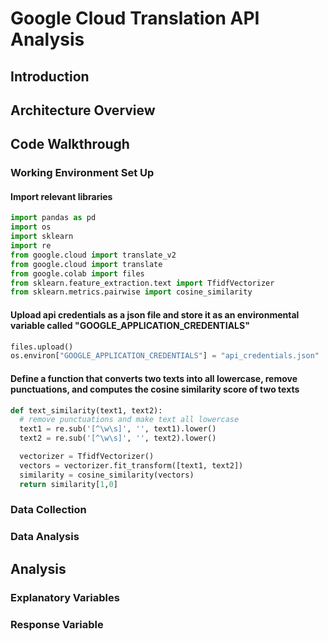 # Google Cloud Translation API Analysis
## Introduction

## Architecture Overview

## Code Walkthrough
### Working Environment Set Up
#### Import relevant libraries
```python
import pandas as pd
import os
import sklearn
import re
from google.cloud import translate_v2
from google.cloud import translate
from google.colab import files
from sklearn.feature_extraction.text import TfidfVectorizer
from sklearn.metrics.pairwise import cosine_similarity
```
#### Upload api credentials as a json file and store it as an environmental variable called "GOOGLE_APPLICATION_CREDENTIALS"
```python
files.upload()
os.environ["GOOGLE_APPLICATION_CREDENTIALS"] = "api_credentials.json"
```
#### Define a function that converts two texts into all lowercase, remove punctuations, and computes the cosine similarity score of two texts
```python
def text_similarity(text1, text2):
  # remove punctuations and make text all lowercase
  text1 = re.sub('[^\w\s]', '', text1).lower()
  text2 = re.sub('[^\w\s]', '', text2).lower()

  vectorizer = TfidfVectorizer()
  vectors = vectorizer.fit_transform([text1, text2])
  similarity = cosine_similarity(vectors)
  return similarity[1,0]
```
  

### Data Collection

### Data Analysis

## Analysis
### Explanatory Variables

### Response Variable
